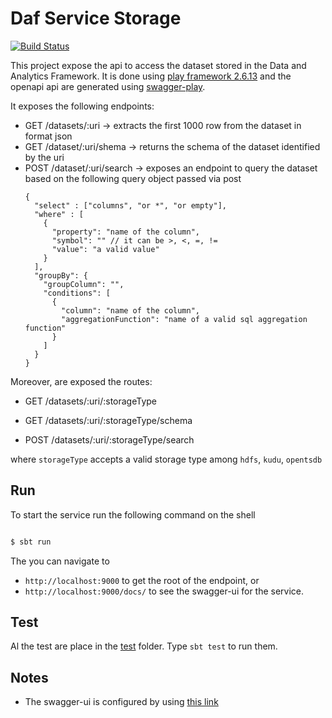 # Daf Service Storage

[![Build Status](https://travis-ci.org/teamdigitale/daf-srv-storage.svg?branch=master)](https://travis-ci.org/teamdigitale/daf-srv-storage)

This project expose the api to access the dataset stored in the Data and Analytics Framework.
It is done using [play framework 2.6.13](https://www.playframework.com/documentation/2.6.x/ScalaHome) and the openapi api are generated using [swagger-play](https://github.com/swagger-api/swagger-play).

It exposes the following endpoints:

- GET /datasets/:uri -> extracts the first 1000 row from the dataset in format json
- GET /dataset/:uri/shema -> returns the schema of the dataset identified by the uri
- POST /dataset/:uri/search -> exposes an endpoint to query the dataset based on the following query object passed via post
  ```
  {
    "select" : ["columns", "or *", "or empty"],
    "where" : [
      {
        "property": "name of the column",
        "symbol": "" // it can be >, <, =, !=
        "value": "a valid value"
      }
    ],
    "groupBy": {
      "groupColumn": "",
      "conditions": [
        {
          "column": "name of the column",
          "aggregationFunction": "name of a valid sql aggregation function"
        }
      ]
    }
  }
  ```

Moreover, are exposed the routes:

- GET /datasets/:uri/:storageType                 

- GET /datasets/:uri/:storageType/schema

- POST /datasets/:uri/:storageType/search  

where `storageType` accepts a valid storage type among `hdfs`, `kudu`, `opentsdb`


## Run

To start the service run the following command on the shell

```bash

$ sbt run

```

The you can navigate to
 - `http://localhost:9000` to get the root of the endpoint, or
 - `http://localhost:9000/docs/` to see the swagger-ui for the service.

## Test

Al the test are place in the [test](./test) folder.
Type `sbt test` to run them.

## Notes

- The swagger-ui is configured by using [this link](https://www.cakesolutions.net/teamblogs/swagger-with-play-all-you-need-to-know)
